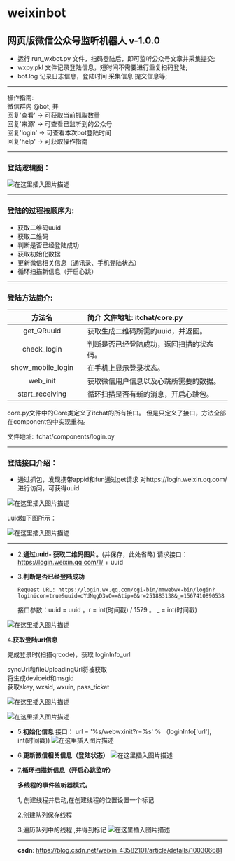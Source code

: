 # weixinbot

网页版微信公众号监听机器人   v-1.0.0
---

- 运行 run_wxbot.py 文件，扫码登陆后，即可监听公众号文章并采集提交;    
- wxpy.pkl 文件记录登陆信息，短时间不需要进行重复扫码登陆;
- bot.log 记录日志信息，登陆时间 采集信息 提交信息等;

---
 操作指南:   
微信群内 @bot, 并       
回复'查看' -> 可获取当前抓取数量   
回复'来源' -> 可查看已监听到的公众号      
回复'login' -> 可查看本次bot登陆时间     
回复'help' -> 可获取操作指南


- - -
### 登陆逻辑图：
![在这里插入图片描述](https://img-blog.csdnimg.cn/20190902171231751.png?x-oss-process=image/watermark,type_ZmFuZ3poZW5naGVpdGk,shadow_10,text_aHR0cHM6Ly9ibG9nLmNzZG4ubmV0L3dlaXhpbl80MzU4MjEwMQ==,size_16,color_FFFFFF,t_70)
- - -
### 登陆的过程按顺序为:

- 获取二维码uuid
- 获取二维码
- 判断是否已经登陆成功
- 获取初始化数据
- 更新微信相关信息（通讯录、手机登陆状态）
- 循环扫描新信息（开启心跳）

- - -

### 登陆方法简介: 
|方法名|    |  简介 文件地址: itchat/core.py|
|:---: |:---:|:---|
|get_QRuuid| |获取生成二维码所需的uuid，并返回。|
|check_login| |判断是否已经登陆成功，返回扫描的状态码。|
|show_mobile_login| |在手机上显示登录状态。|
|web_init| |获取微信用户信息以及心跳所需要的数据。|
|start_receiving| |循环扫描是否有新的消息，开启心跳包。|

core.py文件中的Core类定义了itchat的所有接口。
但是只定义了接口，方法全部在component包中实现重构。

文件地址:  itchat/components/login.py
- - -

### 登陆接口介绍：

- 通过抓包，发现携带appid和fun通过get请求
对https://login.weixin.qq.com/进行访问，可获得uuid

![在这里插入图片描述](https://img-blog.csdnimg.cn/20190902154143385.png?x-oss-process=image/watermark,type_ZmFuZ3poZW5naGVpdGk,shadow_10,text_aHR0cHM6Ly9ibG9nLmNzZG4ubmV0L3dlaXhpbl80MzU4MjEwMQ==,size_16,color_FFFFFF,t_70)

uuid如下图所示：

![在这里插入图片描述](https://img-blog.csdnimg.cn/20190902154213220.png?x-oss-process=image/watermark,type_ZmFuZ3poZW5naGVpdGk,shadow_10,text_aHR0cHM6Ly9ibG9nLmNzZG4ubmV0L3dlaXhpbl80MzU4MjEwMQ==,size_16,color_FFFFFF,t_70)
- - -


- 2.**通过uuid- 获取二维码图片。**(并保存，此处省略)
请求接口：
 https://login.weixin.qq.com/1/ + uuid


- 3.**判断是否已经登陆成功**

   ```Request URL: https://login.wx.qq.com/cgi-bin/mmwebwx-bin/login?loginicon=true&uuid=oYdNqgD3wQ==&tip=0&r=251883138&_=1567410890538```

	接口参数：uuid = uuid 	。r = int(时间戳) / 1579 。  	_ = int(时间戳)
	
![在这里插入图片描述](https://img-blog.csdnimg.cn/20190902155941156.png?x-oss-process=image/watermark,type_ZmFuZ3poZW5naGVpdGk,shadow_10,text_aHR0cHM6Ly9ibG9nLmNzZG4ubmV0L3dlaXhpbl80MzU4MjEwMQ==,size_16,color_FFFFFF,t_70)


4.**获取登陆url信息**

   完成登录时(扫描qrcode)，获取 loginInfo_url
   
   syncUrl和fileUploadingUrl将被获取	  
   将生成deviceid和msgid	 	
   获取skey, wxsid, wxuin, pass_ticket
   
![在这里插入图片描述](https://img-blog.csdnimg.cn/20190902161519154.png?x-oss-process=image/watermark,type_ZmFuZ3poZW5naGVpdGk,shadow_10,text_aHR0cHM6Ly9ibG9nLmNzZG4ubmV0L3dlaXhpbl80MzU4MjEwMQ==,size_16,color_FFFFFF,t_70)

![在这里插入图片描述](https://img-blog.csdnimg.cn/20190902161624539.png?x-oss-process=image/watermark,type_ZmFuZ3poZW5naGVpdGk,shadow_10,text_aHR0cHM6Ly9ibG9nLmNzZG4ubmV0L3dlaXhpbl80MzU4MjEwMQ==,size_16,color_FFFFFF,t_70)


- 5.**初始化信息**
接口：    url = '%s/webwxinit?r=%s' % （loginInfo['url'], int(时间戳))
![在这里插入图片描述](https://img-blog.csdnimg.cn/20190902162306630.png)


- 6.**更新微信相关信息（登陆状态）**
![在这里插入图片描述](https://img-blog.csdnimg.cn/20190902162700692.png?x-oss-process=image/watermark,type_ZmFuZ3poZW5naGVpdGk,shadow_10,text_aHR0cHM6Ly9ibG9nLmNzZG4ubmV0L3dlaXhpbl80MzU4MjEwMQ==,size_16,color_FFFFFF,t_70)


- 7.**循环扫描新信息（开启心跳监听）**

    **多线程的事件监听器模式。**

   1, 创建线程并启动,在创建线程的位置设置一个标记
 
   2,创建队列保存线程
   
   3,遍历队列中的线程 ,并得到标记
   ![在这里插入图片描述](https://img-blog.csdnimg.cn/20190902164902851.png?x-oss-process=image/watermark,type_ZmFuZ3poZW5naGVpdGk,shadow_10,text_aHR0cHM6Ly9ibG9nLmNzZG4ubmV0L3dlaXhpbl80MzU4MjEwMQ==,size_16,color_FFFFFF,t_70)
  
  
  - - -
  **csdn**: https://blog.csdn.net/weixin_43582101/article/details/100306681
